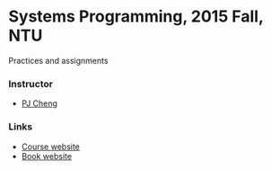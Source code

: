 # Systems Programming, 2015 Fall, NTU

Practices and assignments

### Instructor

* [PJ Cheng](http://www.csie.ntu.edu.tw/~pjcheng/)

### Links

* [Course website](http://www.csie.ntu.edu.tw/~pjcheng/course/sp2015/lastnews.html)
* [Book website](http://www.apuebook.com/apue3e.html)